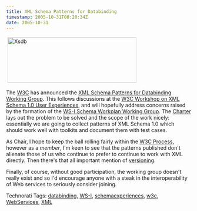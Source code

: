 ```yaml
---
title: XML Schema Patterns for Databinding
timestamp: 2005-10-31T08:20:34Z
date: 2005-10-31
---
```


<a href="http://www.w3.org/2002/ws/xsdb/"><img src="http://blog.whatfettle.com/xsdb.jpg" height="123" width="350" border="0" hspace="4" vspace="4" alt="Xsdb" /></a>

<p>The <a href="http://www.w3.org">W3C</a> has announced the <a href="http://www.w3.org/2002/ws/xsdb/">XML Schema Patterns for Databinding Working Group</a>. This follows discussions at the <a href="http://www.w3.org/2005/06/21-schema-workshop/chairs-report.html">W3C Workshop on XML Schema 1.0 User Experiences</a>, and  will hopefully address concerns raised by the formation of the <a href="http://www.ws-i.org/deliverables/workinggroup.aspx?wg=xmlschemaworkplan">WS-I Schema Workplan Working Group</a>. The <a href="http://www.w3.org/2005/10/ws-databinding-charter.html">Charter</a> lays out the problem to be solved and the scope of the work nicely: essentially we are going to collect patterns of XML Schema 1.0 which should work well with toolkits and document them with test cases.</p>
<p>As Chair, I hope to keep the ball rolling fairly within the <a href="http://www.w3.org/Consortium/Process/">W3C Process</a>, however as a <i>member</i>, I'm keen to see that the patterns published don't alienate those of us who continue to prefer to continue to work with XML directly. Then there's that all important mention of <a href="http://www.w3.org/2005/03/plenary-minutes#Session2">versioning</a>.</p><p>Finally, of course, without good participation, the working group doesn't really exist and so I'd encourage anyone with a steak in the interoperability of Web services to seriously consider joining.</p>
<!-- technorati tags start --><p>Technorati Tags: <a href="http://www.technorati.com/tag/databinding" rel="tag">databinding</a>, <a href="http://www.technorati.com/tag/WS-I" rel="tag">WS-I</a>, <a href="http://www.technorati.com/tag/schemaexperiences" rel="tag">schemaexperiences</a>, <a href="http://www.technorati.com/tag/w3c" rel="tag">w3c</a>, <a href="http://www.technorati.com/tag/WebServices" rel="tag">WebServices</a>, <a href="http://www.technorati.com/tag/XML" rel="tag">XML</a></p><!-- technorati tags end -->
